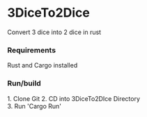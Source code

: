 # 3DiceTo2Dice
Convert 3 dice into 2 dice in rust 
<h3>Requirements</h3>
Rust and Cargo installed
<h3>Run/build</h3>
1. Clone Git
2. CD into 3DiceTo2DIce Directory<br>
3. Run 'Cargo Run'<br>
